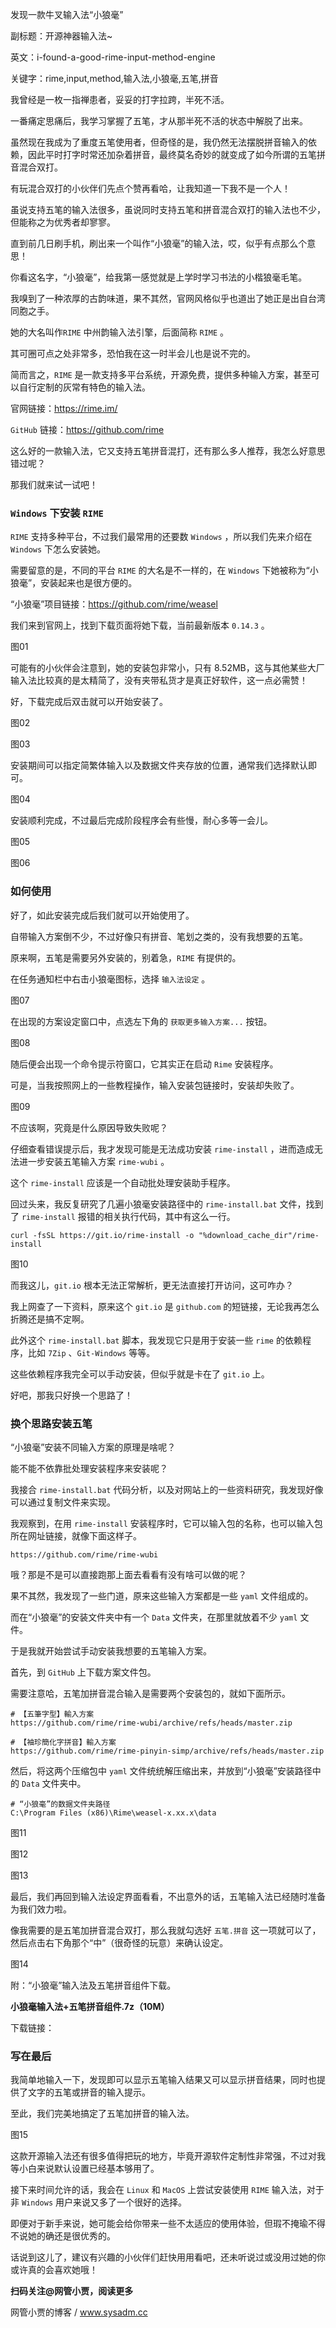 发现一款牛叉输入法“小狼毫”

副标题：开源神器输入法~

英文：i-found-a-good-rime-input-method-engine

关键字：rime,input,method,输入法,小狼毫,五笔,拼音



我曾经是一枚一指禅患者，妥妥的打字拉跨，半死不活。

一番痛定思痛后，我学习掌握了五笔，才从那半死不活的状态中解脱了出来。

虽然现在我成为了重度五笔使用者，但奇怪的是，我仍然无法摆脱拼音输入的依赖，因此平时打字时常还加杂着拼音，最终莫名奇妙的就变成了如今所谓的五笔拼音混合双打。

有玩混合双打的小伙伴们先点个赞再看哈，让我知道一下我不是一个人！



虽说支持五笔的输入法很多，虽说同时支持五笔和拼音混合双打的输入法也不少，但能称之为优秀者却寥寥。

直到前几日刷手机，刷出来一个叫作“小狼毫”的输入法，哎，似乎有点那么个意思！

你看这名字，“小狼毫”，给我第一感觉就是上学时学习书法的小楷狼毫毛笔。

我嗅到了一种浓厚的古韵味道，果不其然，官网风格似乎也道出了她正是出自台湾同胞之手。



她的大名叫作`RIME` 中州韵输入法引擎，后面简称 `RIME` 。

其可圈可点之处非常多，恐怕我在这一时半会儿也是说不完的。

简而言之，`RIME` 是一款支持多平台系统，开源免费，提供多种输入方案，甚至可以自行定制的灰常有特色的输入法。

官网链接：https://rime.im/

`GitHub` 链接：https://github.com/rime



这么好的一款输入法，它又支持五笔拼音混打，还有那么多人推荐，我怎么好意思错过呢？

那我们就来试一试吧！



### `Windows` 下安装 `RIME`

`RIME` 支持多种平台，不过我们最常用的还要数 `Windows` ，所以我们先来介绍在 `Windows` 下怎么安装她。

需要留意的是，不同的平台 `RIME` 的大名是不一样的，在 `Windows` 下她被称为“小狼毫”，安装起来也是很方便的。

“小狼毫”项目链接：https://github.com/rime/weasel



我们来到官网上，找到下载页面将她下载，当前最新版本 `0.14.3` 。

图01



可能有的小伙伴会注意到，她的安装包非常小，只有 8.52MB，这与其他某些大厂输入法比较真的是太精简了，没有夹带私货才是真正好软件，这一点必需赞！

好，下载完成后双击就可以开始安装了。

图02

图03



安装期间可以指定简繁体输入以及数据文件夹存放的位置，通常我们选择默认即可。

图04



安装顺利完成，不过最后完成阶段程序会有些慢，耐心多等一会儿。

图05

图06



### 如何使用

好了，如此安装完成后我们就可以开始使用了。

自带输入方案倒不少，不过好像只有拼音、笔划之类的，没有我想要的五笔。

原来啊，五笔是需要另外安装的，别着急，`RIME` 有提供的。



在任务通知栏中右击小狼毫图标，选择 `输入法设定` 。

图07



在出现的方案设定窗口中，点选左下角的 `获取更多输入方案...` 按钮。

图08



随后便会出现一个命令提示符窗口，它其实正在启动 `Rime` 安装程序。

可是，当我按照网上的一些教程操作，输入安装包链接时，安装却失败了。

图09



不应该啊，究竟是什么原因导致失败呢？

仔细查看错误提示后，我才发现可能是无法成功安装 `rime-install` ，进而造成无法进一步安装五笔输入方案 `rime-wubi` 。

这个 `rime-install` 应该是一个自动批处理安装助手程序。

回过头来，我反复研究了几遍小狼毫安装路径中的 `rime-install.bat` 文件，找到了 `rime-install` 报错的相关执行代码，其中有这么一行。

```shell
curl -fsSL https://git.io/rime-install -o "%download_cache_dir"/rime-install
```

图10



而我这儿，`git.io` 根本无法正常解析，更无法直接打开访问，这可咋办？

我上网查了一下资料，原来这个 `git.io`  是 `github.com` 的短链接，无论我再怎么折腾还是搞不定啊。

此外这个 `rime-install.bat` 脚本，我发现它只是用于安装一些 `rime` 的依赖程序，比如 `7Zip` 、`Git-Windows` 等等。

这些依赖程序我完全可以手动安装，但似乎就是卡在了 `git.io` 上。

好吧，那我只好换一个思路了！



### 换个思路安装五笔

“小狼毫”安装不同输入方案的原理是啥呢？

能不能不依靠批处理安装程序来安装呢？

我接合 `rime-install.bat` 代码分析，以及对网站上的一些资料研究，我发现好像可以通过复制文件来实现。



我观察到，在用 `rime-install` 安装程序时，它可以输入包的名称，也可以输入包所在网址链接，就像下面这样子。

```
https://github.com/rime/rime-wubi
```



哦？那是不是可以直接跑那上面去看看有没有啥可以做的呢？

果不其然，我发现了一些门道，原来这些输入方案都是一些 `yaml` 文件组成的。

而在“小狼毫”的安装文件夹中有一个 `Data` 文件夹，在那里就放着不少 `yaml` 文件。

于是我就开始尝试手动安装我想要的五笔输入方案。



首先，到 `GitHub` 上下载方案文件包。

需要注意哈，五笔加拼音混合输入是需要两个安装包的，就如下面所示。

```
# 【五筆字型】輸入方案
https://github.com/rime/rime-wubi/archive/refs/heads/master.zip

# 【袖珍簡化字拼音】輸入方案
https://github.com/rime/rime-pinyin-simp/archive/refs/heads/master.zip
```



然后，将这两个压缩包中 `yaml` 文件统统解压缩出来，并放到“小狼毫”安装路径中的 `Data` 文件夹中。

```
# “小狼毫”的数据文件夹路径
C:\Program Files (x86)\Rime\weasel-x.xx.x\data
```

图11

图12

图13



最后，我们再回到输入法设定界面看看，不出意外的话，五笔输入法已经随时准备为我们效力啦。

像我需要的是五笔加拼音混合双打，那么我就勾选好 `五笔.拼音` 这一项就可以了，然后点击右下角那个“中”（很奇怪的玩意）来确认设定。

图14



附：“小狼毫”输入法及五笔拼音组件下载。

**小狼毫输入法+五笔拼音组件.7z（10M）**

下载链接：





### 写在最后

  我简单地输入一下，发现即可以显示五笔输入结果又可以显示拼音结果，同时也提供了文字的五笔或拼音的输入提示。

至此，我们完美地搞定了五笔加拼音的输入法。

图15



这款开源输入法还有很多值得把玩的地方，毕竟开源软件定制性非常强，不过对我等小白来说默认设置已经基本够用了。

接下来时间允许的话，我会在 `Linux` 和 `MacOS` 上尝试安装使用 `RIME` 输入法，对于非 `Windows` 用户来说又多了一个很好的选择。

即便对于新手来说，她可能会给你带来一些不太适应的使用体验，但瑕不掩瑜不得不说她的确还是很优秀的。

话说到这儿了，建议有兴趣的小伙伴们赶快用用看吧，还未听说过或没用过她的你或许真的会喜欢她哦！



**扫码关注@网管小贾，阅读更多**

网管小贾的博客 / www.sysadm.cc

